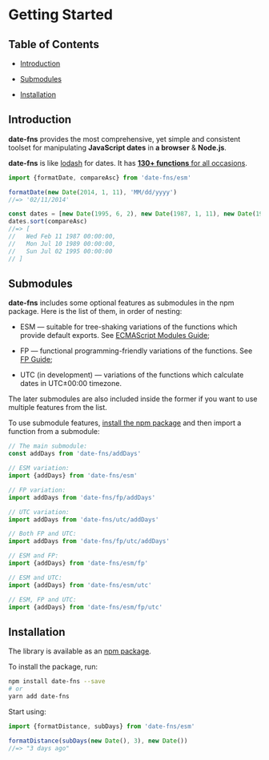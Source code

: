 # Getting Started

## Table of Contents

- [Introduction](#introduction)

- [Submodules](#submodules)

- [Installation](#installation)

## Introduction

**date-fns** provides the most comprehensive, yet simple and consistent toolset
for manipulating **JavaScript dates** in **a browser** & **Node.js**.

**date-fns** is like [lodash](https://lodash.com) for dates. It has
[**130+ functions** for all occasions](https://date-fns.org/docs/).

```js
import {formatDate, compareAsc} from 'date-fns/esm'

formatDate(new Date(2014, 1, 11), 'MM/dd/yyyy')
//=> '02/11/2014'

const dates = [new Date(1995, 6, 2), new Date(1987, 1, 11), new Date(1989, 6, 10)]
dates.sort(compareAsc)
//=> [
//   Wed Feb 11 1987 00:00:00,
//   Mon Jul 10 1989 00:00:00,
//   Sun Jul 02 1995 00:00:00
// ]
```

## Submodules

**date-fns** includes some optional features as submodules in the npm package.
Here is the list of them, in order of nesting:

- ESM — suitable for tree-shaking variations of the functions which provide default exports.
  See [ECMAScript Modules Guide](https://date-fns.org/docs/ECMAScript-Modules);

- FP — functional programming-friendly variations of the functions. See [FP Guide](https://date-fns.org/docs/FP-Guide);

- UTC (in development) — variations of the functions which calculate dates in UTC±00:00 timezone.

The later submodules are also included inside the former if you want to use multiple features from the list.

To use submodule features, [install the npm package](#npm) and then import a function from a submodule:

```js
// The main submodule:
const addDays from 'date-fns/addDays'

// ESM variation:
import {addDays} from 'date-fns/esm'

// FP variation:
import addDays from 'date-fns/fp/addDays'

// UTC variation:
import addDays from 'date-fns/utc/addDays'

// Both FP and UTC:
import addDays from 'date-fns/fp/utc/addDays'

// ESM and FP:
import {addDays} from 'date-fns/esm/fp'

// ESM and UTC:
import {addDays} from 'date-fns/esm/utc'

// ESM, FP and UTC:
import {addDays} from 'date-fns/esm/fp/utc'
```

## Installation

The library is available as an [npm package](https://www.npmjs.com/package/date-fns).

To install the package, run:

```bash
npm install date-fns --save
# or
yarn add date-fns
```

Start using:

```js
import {formatDistance, subDays} from 'date-fns/esm'

formatDistance(subDays(new Date(), 3), new Date())
//=> "3 days ago"
```
